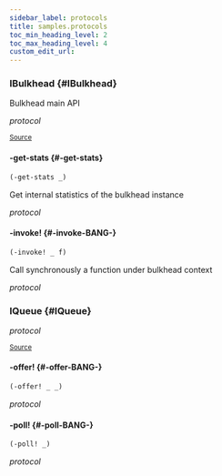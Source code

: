 ```yaml
---
sidebar_label: protocols
title: samples.protocols
toc_min_heading_level: 2
toc_max_heading_level: 4
custom_edit_url:
---
```






### IBulkhead {#IBulkhead}


Bulkhead main API

*protocol*

<p><sub><a href="/blob/master/test/projects/samples/src/samples/protocols.clj#L7-L10">Source</a></sub></p>

#### \-get\-stats {#-get-stats}
``` clojure
(-get-stats _)
```


Get internal statistics of the bulkhead instance

*protocol*


#### \-invoke\! {#-invoke-BANG-}
``` clojure
(-invoke! _ f)
```


Call synchronously a function under bulkhead context

*protocol*


### IQueue {#IQueue}


*protocol*

<p><sub><a href="/blob/master/test/projects/samples/src/samples/protocols.clj#L3-L5">Source</a></sub></p>

#### \-offer\! {#-offer-BANG-}
``` clojure
(-offer! _ _)
```


*protocol*


#### \-poll\! {#-poll-BANG-}
``` clojure
(-poll! _)
```


*protocol*

